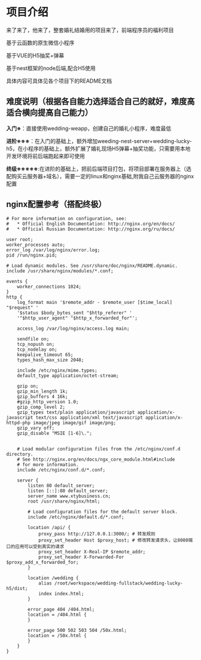 # 项目介绍

来了来了，他来了，整套婚礼结婚用的项目来了，前端程序员的福利项目

基于云函数的原生微信小程序

基于VUE的H5抽奖+弹幕

基于nest框架的node后端,配合H5使用

具体内容可具体见各个项目下的README文档

## 难度说明（根据各自能力选择适合自己的就好，难度高适合横向提高自己能力）

**入门※**：直接使用wedding-weapp，创建自己的婚礼小程序，难度最低

**进阶※※※**：在入门的基础上，额外增加weeding-nest-server+wedding-lucky-h5，在小程序的基础上，额外扩展了婚礼现场H5弹幕+抽奖功能，只需要用本地开发环境将前后端跑起来即可使用

**终级※※※※※**:在进阶的基础上，把前后端项目打包，将项目部署在服务器上（选配购买云服务器+域名），需要一定的linux和nginx基础,附我自己云服务器的nginx配置

## nginx配置参考（搭配终极）
```nginx
# For more information on configuration, see:
#   * Official English Documentation: http://nginx.org/en/docs/
#   * Official Russian Documentation: http://nginx.org/ru/docs/

user root;
worker_processes auto;
error_log /var/log/nginx/error.log;
pid /run/nginx.pid;

# Load dynamic modules. See /usr/share/doc/nginx/README.dynamic.
include /usr/share/nginx/modules/*.conf;

events {
    worker_connections 1024;
}
http {
    log_format main '$remote_addr - $remote_user [$time_local] "$request" '
    '$status $body_bytes_sent "$http_referer" '
    '"$http_user_agent" "$http_x_forwarded_for"';

    access_log /var/log/nginx/access.log main;

    sendfile on;
    tcp_nopush on;
    tcp_nodelay on;
    keepalive_timeout 65;
    types_hash_max_size 2048;

    include /etc/nginx/mime.types;
    default_type application/octet-stream;

    gzip on;
    gzip_min_length 1k;
    gzip_buffers 4 16k;
    #gzip_http_version 1.0;
    gzip_comp_level 2;
    gzip_types text/plain application/javascript application/x-javascript text/css application/xml text/javascript application/x-httpd-php image/jpeg image/gif image/png;
    gzip_vary off;
    gzip_disable "MSIE [1-6]\.";


    # Load modular configuration files from the /etc/nginx/conf.d directory.
    # See http://nginx.org/en/docs/ngx_core_module.html#include
    # for more information.
    include /etc/nginx/conf.d/*.conf;

    server {
        listen 80 default_server;
        listen [::]:80 default_server;
        server_name www.xtybusiness.cn;
        root /usr/share/nginx/html;

        # Load configuration files for the default server block.
        include /etc/nginx/default.d/*.conf;

        location /api/ {
            proxy_pass http://127.0.0.1:3000/; # 转发规则
            proxy_set_header Host $proxy_host; # 修改转发请求头，让8080端口的应用可以受到真实的请求
            proxy_set_header X-Real-IP $remote_addr;
            proxy_set_header X-Forwarded-For $proxy_add_x_forwarded_for;
        }

        location /wedding {
            alias /root/workspace/wedding-fullstack/wedding-lucky-h5/dist;
            index index.html;
        }

        error_page 404 /404.html;
        location = /404.html {
        }

        error_page 500 502 503 504 /50x.html;
        location = /50x.html {
        }
    }
}

```